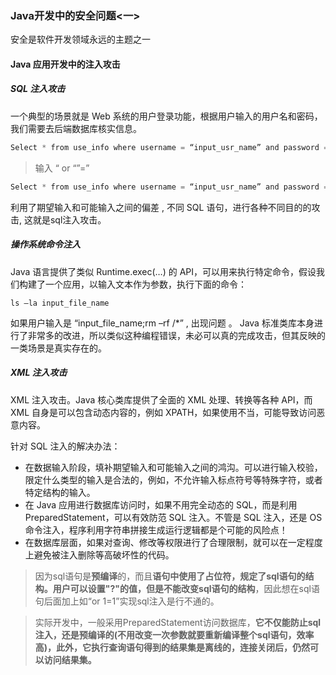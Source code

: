 ### Java开发中的安全问题<一>

 安全是软件开发领域永远的主题之一 

####  Java 应用开发中的注入攻击 

#####  SQL 注入攻击 

 一个典型的场景就是 Web 系统的用户登录功能，根据用户输入的用户名和密码，我们需要去后端数据库核实信息。 

```java
Select * from use_info where username = “input_usr_name” and password = “input_pwd”
```

> 输入 “ or “”=”

```java
Select * from use_info where username = “input_usr_name” and password = “” or “” = “”
```

 利用了期望输入和可能输入之间的偏差 , 不同 SQL 语句，进行各种不同目的的攻击, 这就是sql注入攻击。

##### 操作系统命令注入 

 Java 语言提供了类似 Runtime.exec(…) 的 API，可以用来执行特定命令，假设我们构建了一个应用，以输入文本作为参数，执行下面的命令： 

```shell
ls –la input_file_name
```

 如果用户输入是 “input_file_name;rm –rf /*” ,  出现问题 。 Java 标准类库本身进行了非常多的改进，所以类似这种编程错误，未必可以真的完成攻击，但其反映的一类场景是真实存在的。 

#####  XML 注入攻击 

 XML 注入攻击。Java 核心类库提供了全面的 XML 处理、转换等各种 API，而 XML 自身是可以包含动态内容的，例如 XPATH，如果使用不当，可能导致访问恶意内容。 

 针对 SQL 注入的解决办法：

-  在数据输入阶段，填补期望输入和可能输入之间的鸿沟。可以进行输入校验，限定什么类型的输入是合法的，例如，不允许输入标点符号等特殊字符，或者特定结构的输入。 
-  在 Java 应用进行数据库访问时，如果不用完全动态的 SQL，而是利用 PreparedStatement，可以有效防范 SQL 注入。不管是 SQL 注入，还是 OS 命令注入，程序利用字符串拼接生成运行逻辑都是个可能的风险点！ 
-  在数据库层面，如果对查询、修改等权限进行了合理限制，就可以在一定程度上避免被注入删除等高破坏性的代码。 

>  因为sql语句是**预编译**的，而且**语句中使用了占位符，规定了sql语句的结构。用户可以设置"?"的值，但是不能改变sql语句的结构**，因此想在sql语句后面加上如“or 1=1”实现sql注入是行不通的。 

> 实际开发中，一般采用PreparedStatement访问数据库，**它不仅能防止sql注入，还是预编译的(不用改变一次参数就要重新编译整个sql语句，效率高)，此外，它执行查询语句得到的结果集是离线的，连接关闭后，仍然可以访问结果集。** 